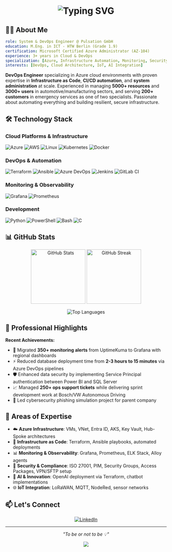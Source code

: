<h1 align="center">
  <img src="https://readme-typing-svg.herokuapp.com?font=Fira+Code&size=32&duration=2800&pause=2000&color=FF5722&center=true&vCenter=true&width=940&lines=Hey+there!+I'm+Ibrahim+👋;DevOps+%7C+Cloud+%7C+Automation" alt="Typing SVG" />
</h1>

## 👨‍💻 About Me

```yaml
role: System & DevOps Engineer @ Pulsation GmbH
education: M.Eng. in ICT - HTW Berlin (Grade 1.9)
certification: Microsoft Certified Azure Administrator (AZ-104)
experience: 3+ years in Cloud & DevOps
specialization: [Azure, Infrastructure Automation, Monitoring, Security]
interests: [DevOps, Cloud Architecture, IoT, AI Integration]
```

**DevOps Engineer** specializing in Azure cloud environments with proven expertise in **Infrastructure as Code**, **CI/CD automation**, and **system administration** at scale. Experienced in managing **5000+ resources** and **3000+ users** in automotive/manufacturing sectors, and serving **200+ customers** in emergency services as one of two specialists. Passionate about automating everything and building resilient, secure infrastructure.

## 🛠️ Technology Stack

### Cloud Platforms & Infrastructure
![Azure](https://img.shields.io/badge/Azure-0078D4?style=for-the-badge&logo=microsoft-azure&logoColor=white)
![AWS](https://img.shields.io/badge/AWS-232F3E?style=for-the-badge&logo=amazon-aws&logoColor=white)
![Linux](https://img.shields.io/badge/Linux-FCC624?style=for-the-badge&logo=linux&logoColor=black)
![Kubernetes](https://img.shields.io/badge/Kubernetes-326CE5?style=for-the-badge&logo=kubernetes&logoColor=white)
![Docker](https://img.shields.io/badge/Docker-2496ED?style=for-the-badge&logo=docker&logoColor=white)

### DevOps & Automation
![Terraform](https://img.shields.io/badge/Terraform-7B42BC?style=for-the-badge&logo=terraform&logoColor=white)
![Ansible](https://img.shields.io/badge/Ansible-EE0000?style=for-the-badge&logo=ansible&logoColor=white)
![Azure DevOps](https://img.shields.io/badge/Azure_DevOps-0078D7?style=for-the-badge&logo=azure-devops&logoColor=white)
![Jenkins](https://img.shields.io/badge/Jenkins-D24939?style=for-the-badge&logo=jenkins&logoColor=white)
![GitLab CI](https://img.shields.io/badge/GitLab_CI-FC6D26?style=for-the-badge&logo=gitlab&logoColor=white)

### Monitoring & Observability
![Grafana](https://img.shields.io/badge/Grafana-F46800?style=for-the-badge&logo=grafana&logoColor=white)
![Prometheus](https://img.shields.io/badge/Prometheus-E6522C?style=for-the-badge&logo=prometheus&logoColor=white)

### Development
![Python](https://img.shields.io/badge/Python-3776AB?style=for-the-badge&logo=python&logoColor=white)
![PowerShell](https://img.shields.io/badge/PowerShell-5391FE?style=for-the-badge&logo=powershell&logoColor=white)
![Bash](https://img.shields.io/badge/Bash-4EAA25?style=for-the-badge&logo=gnu-bash&logoColor=white)
![C](https://img.shields.io/badge/C-A8B9CC?style=for-the-badge&logo=c&logoColor=black)

## 📊 GitHub Stats

<p align="center">
  <img src="https://github-readme-stats.vercel.app/api?username=Brazeg&show_icons=true&theme=radical&hide_border=true&bg_color=1F222E&title_color=FF5722&icon_color=FF5722&text_color=FFFFFF" alt="GitHub Stats" height="170"/>
  <img src="https://github-readme-streak-stats.herokuapp.com/?user=Brazeg&theme=radical&hide_border=true&background=1F222E&ring=FF5722&fire=FF5722&currStreakLabel=FF5722" alt="GitHub Streak" height="170"/>
</p>

<p align="center">
  <img src="https://github-readme-stats.vercel.app/api/top-langs/?username=Brazeg&layout=compact&theme=radical&hide_border=true&bg_color=1F222E&title_color=FF5722&text_color=FFFFFF" alt="Top Languages" />
</p>

## 💼 Professional Highlights

**Recent Achievements:**
- 🚀 Migrated **350+ monitoring alerts** from UptimeKuma to Grafana with regional dashboards
- ⚡ Reduced database deployment time from **2-3 hours to 15 minutes** via Azure DevOps pipelines
- 🛡️ Enhanced data security by implementing Service Principal authentication between Power BI and SQL Server
- 📈 Managed **250+ ops support tickets** while delivering sprint development work at Bosch/VW Autonomous Driving
- 🔧 Led cybersecurity phishing simulation project for parent company

## 🎯 Areas of Expertise

- ☁️ **Azure Infrastructure**: VMs, VNet, Entra ID, AKS, Key Vault, Hub-Spoke architectures
- 🔄 **Infrastructure as Code**: Terraform, Ansible playbooks, automated deployments
- 📊 **Monitoring & Observability**: Grafana, Prometheus, ELK Stack, Alloy agents
- 🔐 **Security & Compliance**: ISO 27001, PIM, Security Groups, Access Packages, VPN/SFTP setup
- 🤖 **AI & Innovation**: OpenAI deployment via Terraform, chatbot implementations
- 🌐 **IoT Integration**: LoRaWAN, MQTT, NodeRed, sensor networks

## 📫 Let's Connect

<p align="center">
  <a href="https://www.linkedin.com/in/ibrahimbahlawan/" target="_blank">
    <img src="https://img.shields.io/badge/LinkedIn-0077B5?style=for-the-badge&logo=linkedin&logoColor=white" alt="LinkedIn"/>
  </a>
</p>

---

<p align="center">
  <i> "To be or not to be 💡"</i>
</p>

<p align="center">
  <img src="https://capsule-render.vercel.app/api?type=waving&color=FF5722&height=100&section=footer"/>
</p>
